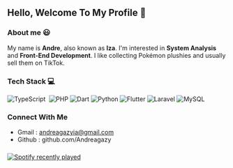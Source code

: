 ##  Hello, Welcome To My Profile 🐧 

### About me 😃
My name is **Andre**, also known as **Iza**. I'm interested in **System Analysis** and **Front-End Development**. I like collecting Pokémon plushies and usually sell them on TikTok.

### Tech Stack 💻
![TypeScript](https://img.shields.io/badge/-TypeScript-05122A?style=flat&logo=typescript)&nbsp;
![PHP](https://img.shields.io/badge/-PHP-777BB4?style=flat&logo=php&logoColor=white)
![Dart](https://img.shields.io/badge/-Dart-0175C2?style=flat&logo=dart&logoColor=white)
![Python](https://img.shields.io/badge/-Python-3776AB?style=flat&logo=python&logoColor=white)
![Flutter](https://img.shields.io/badge/-Flutter-02569B?style=flat&logo=flutter&logoColor=white)
![Laravel](https://img.shields.io/badge/-Laravel-FF2D20?style=flat&logo=laravel&logoColor=white)
![MySQL](https://img.shields.io/badge/-MySQL-4479A1?style=flat&logo=mysql&logoColor=white)

### Connect With Me
- Gmail : andreagazyia@gmail.com
- Github : github.com/Andreagazy

###

<div align="left">
  <a href="https://open.spotify.com/user/31vbwicorigiwphldnxfm5vjngsm">
    <img src="https://spotify-recently-played-readme.vercel.app/api?user=31vbwicorigiwphldnxfm5vjngsm&count=5" alt="Spotify recently played"  />
  </a>
</div>

